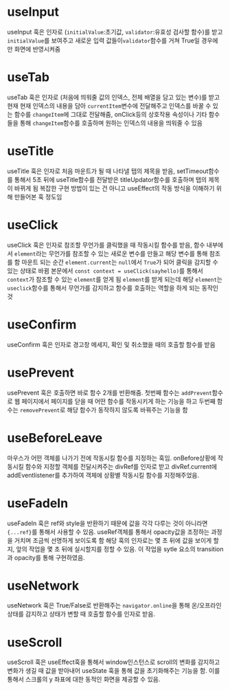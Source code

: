 # useInput

useInput 훅은 인자로 (`initialValue`:초기값, `validator`:유효성 검사할 함수)를 받고 `initialValue`를 보여주고 새로운 입력 값들이`validator`함수를 거쳐 True일 경우에만 화면에 반영시켜줌

# useTab

useTab 훅은 인자로 (처음에 띄워줄 값의 인덱스, 전체 배열을 담고 있는 변수)를 받고 현재 현재 인덱스의 내용을 담아 `currentItem`변수에 전달해주고 인덱스를 바꿀 수 있는 함수를 `changeItem`에 그대로 전달해줌, onClick등의 상호작용 속성이나 기타 함수들을 통해 `changeItem`함수를 호출하며 원하는 인덱스의 내용을 띄워줄 수 있음

# useTitle

useTitle 훅은 인자로 처음 마운트가 될 때 나타낼 탭의 제목을 받음,
setTimeout함수를 통해서 5초 뒤에 useTitle함수를 전달받은 titleUpdator함수를 호출하며 탭의 제목이 바뀌게 됨
복잡한 구현 방법이 있는 건 아니고 useEffect의 작동 방식을 이해하기 위해 만들어본 훅 정도임

# useClick

useClick 훅은 인자로 참조할 무언가를 클릭했을 때 작동시킬 함수를 받음,
함수 내부에서 `element`라는 무언가를 참조할 수 있는 새로운 변수를 만들고 해당 변수를 통해 참조를 함
마운트 되는 순간 `element.current`는 `null`에서 `True`가 되어 클릭을 감지할 수 있는 상태로 바뀜
본문에서 `const context = useClick(sayhello)`를 통해서 `context`가 참조할 수 있는 `element`를 얻게 됨
`element`를 받게 되는데 해당 `element`는 `useclick`함수를 통해서 무언가를 감지하고 함수를 호출하는 역할을 하게 되는 동작인 것

# useConfirm

useConfirm 훅은 인자로 경고창 메세지, 확인 및 취소했을 때의 호출할 함수를 받음

# usePrevent

usePrevent 훅은 호출하면 바로 함수 2개를 반환해줌. 첫번째 함수는 `addPrevent`함수로 웹 페이지에서 페이지를 닫을 때 어떤 함수를 작동시키게 하는 기능을 하고 두번째 함수는 `removePrevent`로 해당 함수가 동작하지 않도록 바꿔주는 기능을 함

# useBeforeLeave

마우스가 어떤 객체를 나가기 전에 작동시킬 함수를 지정하는 훅임.
onBefore상황에 작동시킬 함수와 지정할 객체를 전달시켜주는 divRef를 인자로 받고 divRef.current에 addEventlistener를 추가하여 객체에 상황별 작동시킬 함수를 지정해주었음.

# useFadeIn

useFadeIn 훅은 ref와 style을 반환하기 때문에 값을 각각 다루는 것이 아니라면 `{...ref}`를 통해서 사용할 수 있음.
useRef객체를 통해서 opacity값을 조정하는 과정을 거치며 조금씩 선명하게 보이도록 함
해당 훅의 인자로는 몇 초 뒤에 값을 보이게 할지, 앞의 작업을 몇 초 뒤에 실시할지를 정할 수 있음.
이 작업을 sytle 요소의 transition과 opacity를 통해 구현하였음.

# useNetwork

useNetwork 훅은 True/False로 반환해주는 `navigator.online`을 통해 온/오프라인 상태를 감지하고 상태가 변할 때 호출할 함수를 인자로 받음.

# useScroll

useScroll 훅은 useEffect훅을 통해서 window인스턴스로 scroll의 변화를 감지하고 변화가 생길 때 값을 받아내어 useState 훅을 통해 값을 초기화해주는 기능을 함. 이를 통해서 스크롤의 y 좌표에 대한 동적인 화면을 제공할 수 있음.